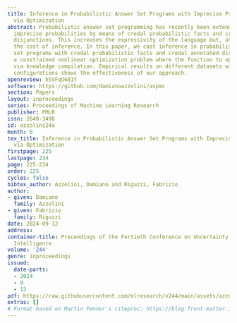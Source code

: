 ```yaml
---
title: Inference in Probabilistic Answer Set Programs with Imprecise Probabilities
  via Optimization
abstract: Probabilistic answer set programming has recently been extended to manage
  imprecise probabilities by means of credal probabilistic facts and credal annotated
  disjunctions. This increases the expressivity of the language but, at the same time,
  the cost of inference. In this paper, we cast inference in probabilistic answer
  set programs with credal probabilistic facts and credal annotated disjunctions as
  a constrained nonlinear optimization problem where the function to optimize is obtained
  via knowledge compilation. Empirical results on different datasets with multiple
  configurations shows the effectiveness of our approach.
openreview: h5VFqO681Y
software: https://github.com/damianoazzolini/aspmc
section: Papers
layout: inproceedings
series: Proceedings of Machine Learning Research
publisher: PMLR
issn: 2640-3498
id: azzolini24a
month: 0
tex_title: Inference in Probabilistic Answer Set Programs with Imprecise Probabilities
  via Optimization
firstpage: 225
lastpage: 234
page: 225-234
order: 225
cycles: false
bibtex_author: Azzolini, Damiano and Riguzzi, Fabrizio
author:
- given: Damiano
  family: Azzolini
- given: Fabrizio
  family: Riguzzi
date: 2024-09-12
address:
container-title: Proceedings of the Fortieth Conference on Uncertainty in Artificial
  Intelligence
volume: '244'
genre: inproceedings
issued:
  date-parts:
  - 2024
  - 9
  - 12
pdf: https://raw.githubusercontent.com/mlresearch/v244/main/assets/azzolini24a/azzolini24a.pdf
extras: []
# Format based on Martin Fenner's citeproc: https://blog.front-matter.io/posts/citeproc-yaml-for-bibliographies/
---
```

